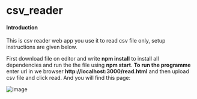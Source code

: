 # csv_reader
#### Introduction
This is csv reader web app you use it to read csv file only, setup instructions are given below.

First download file  on editor and write **npm install** to install all dependencies and run the the file using **npm start**.
**To run the programme** enter url in we browser **http://localhost:3000/read.html** and then upload csv file and click read.
And you will find this page:

![image](https://user-images.githubusercontent.com/70103005/177300908-b013fd9b-25f0-4228-be3f-f55e8d83fe05.png)
